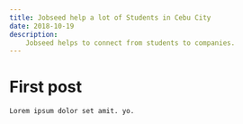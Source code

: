 ```yaml
---
title: Jobseed help a lot of Students in Cebu City
date: 2018-10-19
description:
    Jobseed helps to connect from students to companies.
---
```



# First post

    Lorem ipsum dolor set amit. yo.
